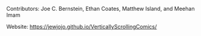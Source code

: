 Contributors: Joe C. Bernstein, Ethan Coates, Matthew Island, and Meehan Imam

Website: https://jewjojo.github.io/VerticallyScrollingComics/
